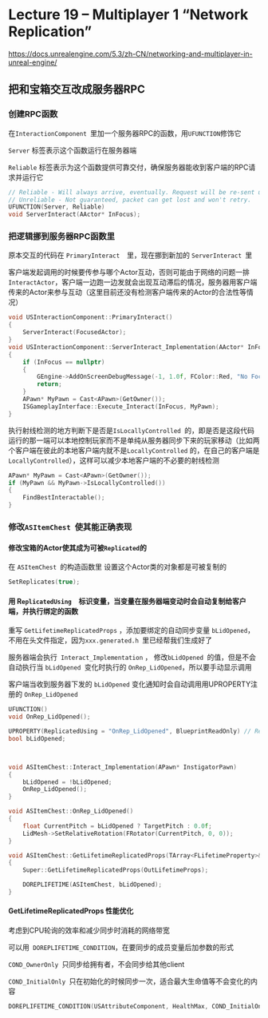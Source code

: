 # Lecture 19 – Multiplayer 1 “Network Replication”

https://docs.unrealengine.com/5.3/zh-CN/networking-and-multiplayer-in-unreal-engine/



## 把和宝箱交互改成服务器RPC

### 创建RPC函数

在`InteractionComponent `里加一个服务器RPC的函数，用`UFUNCTION`修饰它

`Server` 标签表示这个函数运行在服务器端

`Reliable` 标签表示为这个函数提供可靠交付，确保服务器能收到客户端的RPC请求并运行它

```cpp
// Reliable - Will always arrive, eventually. Request will be re-sent unless an acknowledgment was received.
// Unreliable - Not guaranteed, packet can get lost and won't retry.
UFUNCTION(Server, Reliable)
void ServerInteract(AActor* InFocus);
```



### 把逻辑挪到服务器RPC函数里

原本交互的代码在 `PrimaryInteract  `里，现在挪到新加的 `ServerInteract `里

客户端发起调用的时候要传参与哪个Actor互动，否则可能由于网络的问题一排`InteractActor`，客户端一边跑一边发就会出现互动滞后的情况，服务器用客户端传来的Actor来参与互动（这里目前还没有检测客户端传来的Actor的合法性等情况）

```cpp
void USInteractionComponent::PrimaryInteract()
{
	ServerInteract(FocusedActor);
}
void USInteractionComponent::ServerInteract_Implementation(AActor* InFocus)
{
	if (InFocus == nullptr)
	{
		GEngine->AddOnScreenDebugMessage(-1, 1.0f, FColor::Red, "No Focus Actor to interact.");
		return;
	}
	APawn* MyPawn = Cast<APawn>(GetOwner());
	ISGameplayInterface::Execute_Interact(InFocus, MyPawn);
}
```



执行射线检测的地方判断下是否是` IsLocallyControlled  `的，即是否是这段代码运行的那一端可以本地控制玩家而不是单纯从服务器同步下来的玩家移动（比如两个客户端在彼此的本地客户端内就不是`LocallyControlled` 的，在自己的客户端是`LocallyControlled`），这样可以减少本地客户端的不必要的射线检测

```cpp
APawn* MyPawn = Cast<APawn>(GetOwner());
if (MyPawn && MyPawn->IsLocallyControlled())
{
    FindBestInteractable();
}
```



### 修改`ASItemChest `使其能正确表现



#### 修改宝箱的Actor使其成为可被`Replicated`的

在 `ASItemChest `的构造函数里 设置这个Actor类的对象都是可被复制的

```cpp
SetReplicates(true);
```



#### 用 R`eplicatedUsing  `标识变量，当变量在服务器端变动时会自动复制给客户端，并执行绑定的函数

重写 `GetLifetimeReplicatedProps` ，添加要绑定的自动同步变量 `bLidOpened`，不用在头文件指定，因为`xxx.generated.h `里已经帮我们生成好了

服务器端会执行` Interact_Implementation` ， 修改`bLidOpened `的值，但是不会自动执行当 `bLidOpened `变化时执行的 `OnRep_LidOpened`，所以要手动显示调用

客户端当收到服务器下发的 `bLidOpened` 变化通知时会自动调用用UPROPERTY注册的 `OnRep_LidOpened`

```cpp
UFUNCTION()
void OnRep_LidOpened();

UPROPERTY(ReplicatedUsing = "OnRep_LidOpened", BlueprintReadOnly) // RepNotify
bool bLidOpened;



void ASItemChest::Interact_Implementation(APawn* InstigatorPawn)
{
	bLidOpened = !bLidOpened;
	OnRep_LidOpened();
}

void ASItemChest::OnRep_LidOpened()
{
	float CurrentPitch = bLidOpened ? TargetPitch : 0.0f;
	LidMesh->SetRelativeRotation(FRotator(CurrentPitch, 0, 0));
}

void ASItemChest::GetLifetimeReplicatedProps(TArray<FLifetimeProperty>& OutLifetimeProps) const
{
	Super::GetLifetimeReplicatedProps(OutLifetimeProps);

	DOREPLIFETIME(ASItemChest, bLidOpened);
}
```



#### GetLifetimeReplicatedProps 性能优化

考虑到CPU轮询的效率和减少同步时消耗的网络带宽

可以用` DOREPLIFETIME_CONDITION`，在要同步的成员变量后加参数的形式

`COND_OwnerOnly `只同步给拥有者，不会同步给其他client

`COND_InitialOnly `只在初始化的时候同步一次，适合最大生命值等不会变化的内容

```cpp
DOREPLIFETIME_CONDITION(USAttributeComponent, HealthMax, COND_InitialOnly);
```


